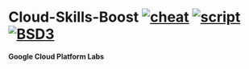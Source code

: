# Cloud-Skills-Boost [![cheat][cheat]](Labs/Cheatsheets) [![script][script]](Labs/Scripts) [![BSD3][BSD3]](LICENSE)

**Google Cloud Platform Labs**


[BSD3]:   https://img.shields.io/badge/License-BSD_3--Clause-orange.svg
[cheat]:  https://img.shields.io/endpoint?url=https://gist.githubusercontent.com/KloudCell/44aeab7ee88202f9de432b2f79d598ee/raw
[script]: https://img.shields.io/endpoint?url=https://gist.githubusercontent.com/KloudCell/d3888850c70af7f8ce7b5df6960c2c45/raw
